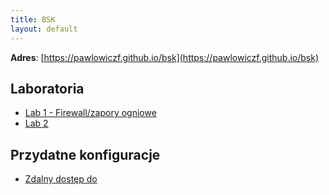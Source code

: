 ```yaml
---
title: BSK
layout: default
---
```


**Adres**: [https://pawlowiczf.github.io/bsk](https://pawlowiczf.github.io/bsk)  

## Laboratoria  

- [Lab 1 - Firewall/zapory ogniowe](firewalls/firewall.md)
- [Lab 2](lab.md)

## Przydatne konfiguracje 

- [Zdalny dostęp do](important/remote-access.md)